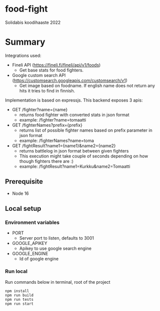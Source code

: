# food-fight
Solidabis koodihaaste 2022

# Summary

Integrations used:
- Fineli API (https://fineli.fi/fineli/api/v1/foods)
  - Get base stats for food fighters.
- Google custom search API (https://customsearch.googleapis.com/customsearch/v1)
  - Get image based on foodname. If english name does not return any hits it tries to find in finnish.

Implementation is based on expressjs. This backend exposes 3 apis:
- GET /fighter?name={name}
  - returns food fighter with converted stats in json format
  - example: /fighter?name=tomaatti
- GET /fighterNames?prefix={prefix}
  - returns list of possible fighter names based on prefix parameter in json format
  - example: /fighterNames?name=toma
- GET /fightResult?name1={name1}&name2={name2}
  - returns battlelog in json format between given fighters
  - This execution might take couple of seconds depending on how though fighters there are :)
  - example: /fightResult?name1=Kurkku&name2=Tomaatti

## Prerequisite
- Node 16

## Local setup

### Environment variables
- PORT 
  - Server port to listen, defaults to 3001
- GOOGLE_APIKEY
  - Apikey to use google search engine
- GOOGLE_ENGINE
  - Id of google engine

### Run local
Run commands below in terminal, root of the project
```
npm install
npm run build
npm run tests
npm run start
```
